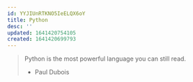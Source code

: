 ```yaml
---
id: YYJIUnRTKNO5IeELQX6oY
title: Python
desc: ''
updated: 1641420754105
created: 1641420699793
---
```


> Python is the most powerful language you can still read.
>
> - Paul Dubois
